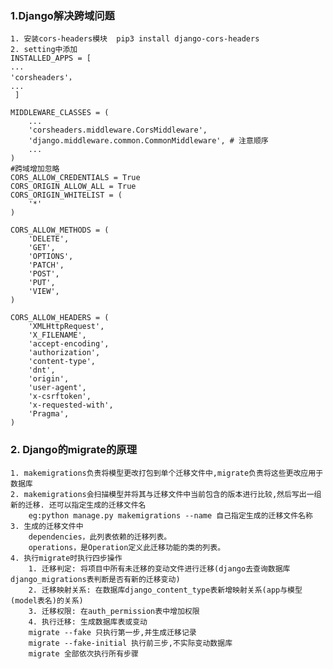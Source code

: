 ### 1.Django解决跨域问题
    1. 安装cors-headers模块  pip3 install django-cors-headers
    2. setting中添加  
    INSTALLED_APPS = [
    ...
    'corsheaders'，
    ...
     ] 
    
    MIDDLEWARE_CLASSES = (
        ...
        'corsheaders.middleware.CorsMiddleware',
        'django.middleware.common.CommonMiddleware', # 注意顺序
        ...
    )
    #跨域增加忽略
    CORS_ALLOW_CREDENTIALS = True
    CORS_ORIGIN_ALLOW_ALL = True
    CORS_ORIGIN_WHITELIST = (
        '*'
    )
    
    CORS_ALLOW_METHODS = (
        'DELETE',
        'GET',
        'OPTIONS',
        'PATCH',
        'POST',
        'PUT',
        'VIEW',
    )
    
    CORS_ALLOW_HEADERS = (
        'XMLHttpRequest',
        'X_FILENAME',
        'accept-encoding',
        'authorization',
        'content-type',
        'dnt',
        'origin',
        'user-agent',
        'x-csrftoken',
        'x-requested-with',
        'Pragma',
    )

### 2. Django的migrate的原理
    1. makemigrations负责将模型更改打包到单个迁移文件中,migrate负责将这些更改应用于数据库
    2. makemigrations会扫描模型并将其与迁移文件中当前包含的版本进行比较,然后写出一组新的迁移. 还可以指定生成的迁移文件名
        eg:python manage.py makemigrations --name 自己指定生成的迁移文件名称
    3. 生成的迁移文件中
        dependencies，此列表依赖的迁移列表。
        operations，是Operation定义此迁移功能的类的列表。
    4. 执行migrate时执行四步操作
        1. 迁移判定: 将项目中所有未迁移的变动文件进行迁移(django去查询数据库django_migrations表判断是否有新的迁移变动)
        2. 迁移映射关系: 在数据库django_content_type表新增映射关系(app与模型(model表名)的关系)
        3. 迁移权限: 在auth_permission表中增加权限
        4. 执行迁移: 生成数据库表或变动
        migrate --fake 只执行第一步,并生成迁移记录
        migrate --fake-initial 执行前三步,不实际变动数据库
        migrate 全部依次执行所有步骤